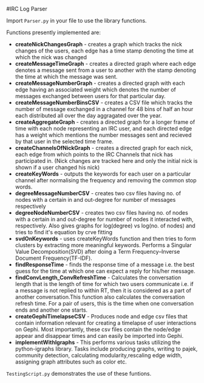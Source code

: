 #IRC Log Parser

Import `Parser.py` in your file to use the library functions.

Functions presently implemented are:
- **createNickChangesGraph** - creates a graph which tracks the nick changes of the users, each edge has a time stamp denoting the time at which the nick was changed
- **createMessageTimeGraph** - creates a directed graph where each edge denotes a message sent from a user to another with the stamp denoting the time at which the message was sent.
- **createMessageNumberGraph** - creates a directed graph with each edge having an associated weight which denotes the number of messages exchanged between users for that particular day.
- **createMessageNumberBinsCSV** - creates a CSV file which tracks the number of message exchanged in a channel for 48 bins of half an hour each distributed all over the day aggragated over the year. 
- **createAggregateGraph** - creates a directed graph for a longer frame of time with each node representing an IRC user, and each directed edge has a weight which mentions the number messages sent and recieved by that user in the selected time frame.
- **createChannelsOfNickGraph** - creates a directed graph for each nick, each edge from which points to the IRC Channels that nick has participated in. (Nick changes are tracked here and only the initial nick is shown if a user changed his nick) 
- **createKeyWords** - outputs the keywords for each user on a particular channel after normalising the frequency and removing the common stop words.
- **degreeMessageNumberCSV** - creates two csv files having no. of nodes with a certain in and out-degree for number of messages respectively
- **degreeNodeNumberCSV** - creates two csv files having no. of nodes with a certain in and out-degree for number of nodes it interacted with, respectively. Also gives graphs for log(degree) vs log(no. of nodes) and tries to find it's equation by crve fitting
- **svdOnKeywords** - uses createKeyWords function and then tries to form clusters by extracting more meaningful keywords. Performs a  Singular Value Decomposition(SVD) after doing a Term Frequency–Inverse Document Frequency(TF-IDF).
- **findResponseTime** - finds the response time of a message i.e. the best guess for the time at which one can expect a reply for his/her message.
- **findConvLength_ConvRefreshTime** - Calculates the conversation length that is the length of time for which two users communicate i.e. if a message is not replied to within RT, then it is considered as a part of another conversation.This function also calculates the conversation refresh time. For a pair of users, this is the time when one conversation ends and another one starts.
- **createGephiTimelapseCSV** - Produces node and edge csv files that contain information relevant for creating a timelapse of user interactions on Gephi. Most importantly, these csv files contain the node/edge appear and disappear times and can easily be imported into Gephi.
- **implementWithIgraphs** - This performs various tasks utilizing the python-igraphs library. Tasks include producing graphs, writing to pajek, community detection, calculating modularity,rescaling edge width, assigning graph attributes such as color etc.

`TestingScript.py` demonstrates the use of these funtions.
